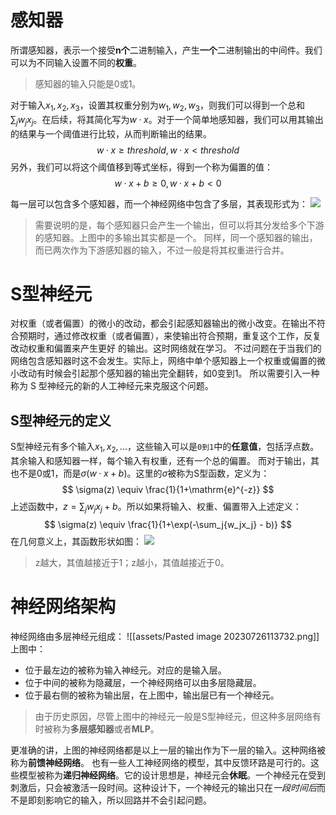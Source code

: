 # 感知器
所谓感知器，表示一个接受**n个**二进制输入，产生**一个**二进制输出的中间件。我们可以为不同输入设置不同的**权重**。
> 感知器的输入只能是0或1。

对于输入$x_1,x_2,x_3$，设置其权重分别为$w_1,w_2,w_3$，则我们可以得到一个总和$\sum_{j}{}w_jx_j$。在后续，将其简化写为$w · x$。对于一个简单地感知器，我们可以用其输出的结果与一个阈值进行比较，从而判断输出的结果。
$$
w · x \geq threshold, w · x < threshold 
$$
另外，我们可以将这个阈值移到等式坐标，得到一个称为偏置的值：
$$
w · x + b \geq 0, w · x + b < 0
$$

每一层可以包含多个感知器，而一个神经网络中包含了多层，其表现形式为：
![](Pasted%20image%2020230725232829.png)
> 需要说明的是，每个感知器只会产生一个输出，但可以将其分发给多个下游的感知器。上图中的多输出其实都是一个。
> 同样，同一个感知器的输出，而已两次作为下游感知器的输入，不过一般是将其权重进行合并。


# S型神经元
对权重（或者偏置）的微⼩的改动，都会引起感知器输出的微小改变。在输出不符合预期时，通过修改权重（或者偏置），来使输出符合预期，重复这个⼯作，反复改动权重和偏置来产⽣更好 的输出。这时⽹络就在学习。
不过问题在于当我们的⽹络包含感知器时这不会发⽣。实际上，⽹络中单个感知器上⼀个权重或偏置的微⼩改动有时候会引起那个感知器的输出完全翻转，如0变到1。
所以需要引⼊⼀种称为 S 型神经元的新的⼈⼯神经元来克服这个问题。

## S型神经元的定义
S型神经元有多个输入$x_1,x_2,...$，这些输入可以是`0到1`中的**任意值**，包括浮点数。其余输入和感知器一样，每个输入有权重，还有一个总的偏置。
而对于输出，其也不是0或1，而是$\sigma(w · x + b)$。这里的$\sigma$被称为S型函数，定义为：
$$
\sigma(z) \equiv \frac{1}{1+\mathrm{e}^{-z}}
$$
上述函数中，$z = \sum_j{w_jx_j} + b$。所以如果将输入、权重、偏置带入上述定义：
$$
\sigma(z) \equiv \frac{1}{1+\exp(-\sum_j{w_jx_j} - b)}
$$
在几何意义上，其函数形状如图：
![](Pasted%20image%2020230725235453.png)
> z越大，其值越接近于1；z越小，其值越接近于0。

# 神经网络架构
神经网络由多层神经元组成：
![[assets/Pasted image 20230726113732.png]]
上图中：
- 位于最左边的被称为输入神经元。对应的是输入层。
- 位于中间的被称为隐藏层，一个神经网络可以由多层隐藏层。
- 位于最右侧的被称为输出层，在上图中，输出层已有一个神经元。
> 由于历史原因，尽管上图中的神经元一般是S型神经元，但这种多层网络有时被称为**多层感知器**或者**MLP**。

更准确的讲，上图的神经网络都是以上一层的输出作为下一层的输入。这种网络被称为**前馈神经网络**。
也有一些人工神经网络的模型，其中反馈环路是可行的。这些模型被称为**递归神经网络**。它的设计思想是，神经元会**休眠**。一个神经元在受到刺激后，只会被激活一段时间。这种设计下，一个神经元的输出只在*一段时间后*而不是即刻影响它的输入，所以回路并不会引起问题。